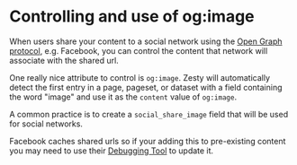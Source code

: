 # Controlling and use of og:image

When users share your content to a social network using the [Open Graph protocol](http://ogp.me/), e.g. Facebook, you can control the content that network will associate with the shared url.

One really nice attribute to control is `og:image`. Zesty will automatically detect the first entry in a page, pageset, or dataset with a field containing the word "image" and use it as the `content` value of `og:image`.

A common practice is to create a `social_share_image` field that will be used for social networks.

Facebook caches shared urls so if your adding this to pre-existing content you may need to use their [Debugging Tool](https://developers.facebook.com/tools/debug/) to update it.

